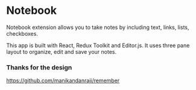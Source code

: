 # Notebook
Notebook extension allows you to take notes by including text, links, lists, checkboxes.

This app is built with React, Redux Toolkit and Editor.js. It uses three pane layout to organize, edit and save your notes.

### Thanks for the design

https://github.com/manikandanraji/remember
